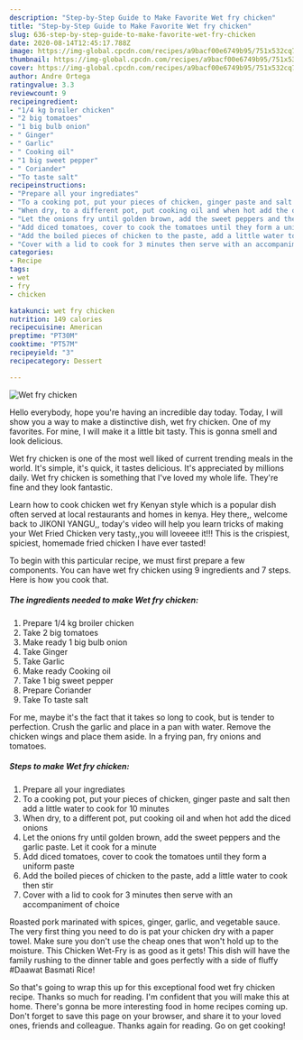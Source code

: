 ```yaml
---
description: "Step-by-Step Guide to Make Favorite Wet fry chicken"
title: "Step-by-Step Guide to Make Favorite Wet fry chicken"
slug: 636-step-by-step-guide-to-make-favorite-wet-fry-chicken
date: 2020-08-14T12:45:17.788Z
image: https://img-global.cpcdn.com/recipes/a9bacf00e6749b95/751x532cq70/wet-fry-chicken-recipe-main-photo.jpg
thumbnail: https://img-global.cpcdn.com/recipes/a9bacf00e6749b95/751x532cq70/wet-fry-chicken-recipe-main-photo.jpg
cover: https://img-global.cpcdn.com/recipes/a9bacf00e6749b95/751x532cq70/wet-fry-chicken-recipe-main-photo.jpg
author: Andre Ortega
ratingvalue: 3.3
reviewcount: 9
recipeingredient:
- "1/4 kg broiler chicken"
- "2 big tomatoes"
- "1 big bulb onion"
- " Ginger"
- " Garlic"
- " Cooking oil"
- "1 big sweet pepper"
- " Coriander"
- "To taste salt"
recipeinstructions:
- "Prepare all your ingrediates"
- "To a cooking pot, put your pieces of chicken, ginger paste and salt then add a little water to cook for 10 minutes"
- "When dry, to a different pot, put cooking oil and when hot add the diced onions"
- "Let the onions fry until golden brown, add the sweet peppers and the garlic paste. Let it cook for a minute"
- "Add diced tomatoes, cover to cook the tomatoes until they form a uniform paste"
- "Add the boiled pieces of chicken to the paste, add a little water to cook then stir"
- "Cover with a lid to cook for 3 minutes then serve with an accompaniment of choice"
categories:
- Recipe
tags:
- wet
- fry
- chicken

katakunci: wet fry chicken 
nutrition: 149 calories
recipecuisine: American
preptime: "PT30M"
cooktime: "PT57M"
recipeyield: "3"
recipecategory: Dessert

---
```



![Wet fry chicken](https://img-global.cpcdn.com/recipes/a9bacf00e6749b95/751x532cq70/wet-fry-chicken-recipe-main-photo.jpg)

Hello everybody, hope you're having an incredible day today. Today, I will show you a way to make a distinctive dish, wet fry chicken. One of my favorites. For mine, I will make it a little bit tasty. This is gonna smell and look delicious.

Wet fry chicken is one of the most well liked of current trending meals in the world. It's simple, it's quick, it tastes delicious. It's appreciated by millions daily. Wet fry chicken is something that I've loved my whole life. They're fine and they look fantastic.

Learn how to cook chicken wet fry Kenyan style which is a popular dish often served at local restaurants and homes in kenya. Hey there,, welcome back to JIKONI YANGU,, today&#39;s video will help you learn tricks of making your Wet Fried Chicken very tasty,,you will loveeee it!!! This is the crispiest, spiciest, homemade fried chicken I have ever tasted!


To begin with this particular recipe, we must first prepare a few components. You can have wet fry chicken using 9 ingredients and 7 steps. Here is how you cook that.

<!--inarticleads1-->

##### The ingredients needed to make Wet fry chicken:

1. Prepare 1/4 kg broiler chicken
1. Take 2 big tomatoes
1. Make ready 1 big bulb onion
1. Take  Ginger
1. Take  Garlic
1. Make ready  Cooking oil
1. Take 1 big sweet pepper
1. Prepare  Coriander
1. Take To taste salt


For me, maybe it&#39;s the fact that it takes so long to cook, but is tender to perfection. Crush the garlic and place in a pan with water. Remove the chicken wings and place them aside. In a frying pan, fry onions and tomatoes. 

<!--inarticleads2-->

##### Steps to make Wet fry chicken:

1. Prepare all your ingrediates
1. To a cooking pot, put your pieces of chicken, ginger paste and salt then add a little water to cook for 10 minutes
1. When dry, to a different pot, put cooking oil and when hot add the diced onions
1. Let the onions fry until golden brown, add the sweet peppers and the garlic paste. Let it cook for a minute
1. Add diced tomatoes, cover to cook the tomatoes until they form a uniform paste
1. Add the boiled pieces of chicken to the paste, add a little water to cook then stir
1. Cover with a lid to cook for 3 minutes then serve with an accompaniment of choice


Roasted pork marinated with spices, ginger, garlic, and vegetable sauce. The very first thing you need to do is pat your chicken dry with a paper towel. Make sure you don&#39;t use the cheap ones that won&#39;t hold up to the moisture. This Chicken Wet-Fry is as good as it gets! This dish will have the family rushing to the dinner table and goes perfectly with a side of fluffy #Daawat Basmati Rice! 

So that's going to wrap this up for this exceptional food wet fry chicken recipe. Thanks so much for reading. I'm confident that you will make this at home. There's gonna be more interesting food in home recipes coming up. Don't forget to save this page on your browser, and share it to your loved ones, friends and colleague. Thanks again for reading. Go on get cooking!

